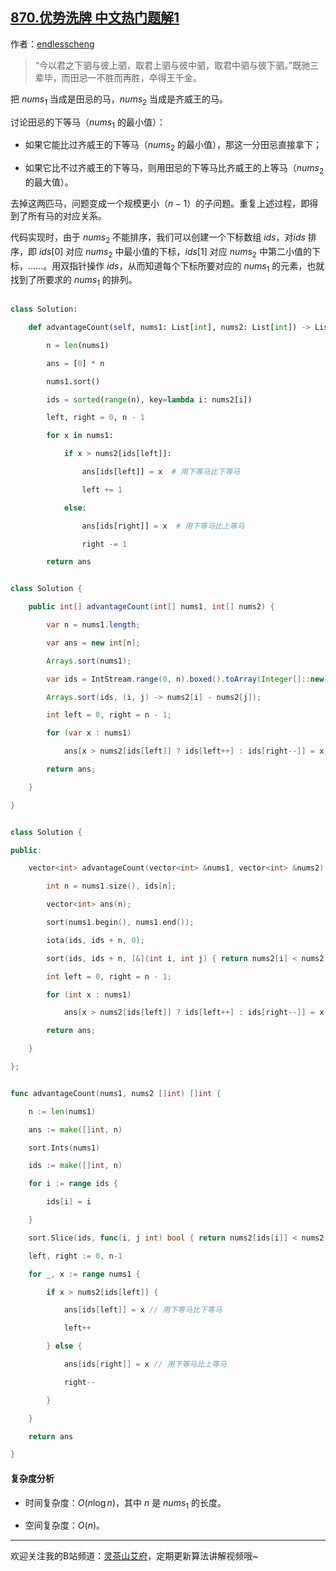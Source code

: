 ## [870.优势洗牌 中文热门题解1](https://leetcode.cn/problems/advantage-shuffle/solutions/100000/tian-ji-sai-ma-by-endlesscheng-yxm6)

作者：[endlesscheng](https://leetcode.cn/u/endlesscheng)
> “今以君之下驷与彼上驷，取君上驷与彼中驷，取君中驷与彼下驷。”既驰三辈毕，而田忌一不胜而再胜，卒得王千金。

把 $\textit{nums}_1$ 当成是田忌的马，$\textit{nums}_2$ 当成是齐威王的马。

讨论田忌的下等马（$\textit{nums}_1$ 的最小值）：

- 如果它能比过齐威王的下等马（$\textit{nums}_2$ 的最小值），那这一分田忌直接拿下；
- 如果它比不过齐威王的下等马，则用田忌的下等马比齐威王的上等马（$\textit{nums}_2$ 的最大值）。

去掉这两匹马，问题变成一个规模更小（$n-1$）的子问题。重复上述过程，即得到了所有马的对应关系。

代码实现时，由于 $\textit{nums}_2$ 不能排序，我们可以创建一个下标数组 $\textit{ids}$，对$\textit{ids}$ 排序，即 $\textit{ids}[0]$ 对应 $\textit{nums}_2$ 中最小值的下标，$\textit{ids}[1]$ 对应 $\textit{nums}_2$ 中第二小值的下标，……。用双指针操作 $\textit{ids}$，从而知道每个下标所要对应的 $\textit{nums}_1$ 的元素，也就找到了所要求的 $\textit{nums}_1$ 的排列。

```py [sol1-Python3]
class Solution:
    def advantageCount(self, nums1: List[int], nums2: List[int]) -> List[int]:
        n = len(nums1)
        ans = [0] * n
        nums1.sort()
        ids = sorted(range(n), key=lambda i: nums2[i])
        left, right = 0, n - 1
        for x in nums1:
            if x > nums2[ids[left]]:
                ans[ids[left]] = x  # 用下等马比下等马
                left += 1
            else:
                ans[ids[right]] = x  # 用下等马比上等马
                right -= 1
        return ans
```

```java [sol1-Java]
class Solution {
    public int[] advantageCount(int[] nums1, int[] nums2) {
        var n = nums1.length;
        var ans = new int[n];
        Arrays.sort(nums1);
        var ids = IntStream.range(0, n).boxed().toArray(Integer[]::new);
        Arrays.sort(ids, (i, j) -> nums2[i] - nums2[j]);
        int left = 0, right = n - 1;
        for (var x : nums1)
            ans[x > nums2[ids[left]] ? ids[left++] : ids[right--]] = x;
        return ans;
    }
}
```

```cpp [sol1-C++]
class Solution {
public:
    vector<int> advantageCount(vector<int> &nums1, vector<int> &nums2) {
        int n = nums1.size(), ids[n];
        vector<int> ans(n);
        sort(nums1.begin(), nums1.end());
        iota(ids, ids + n, 0);
        sort(ids, ids + n, [&](int i, int j) { return nums2[i] < nums2[j]; });
        int left = 0, right = n - 1;
        for (int x : nums1)
            ans[x > nums2[ids[left]] ? ids[left++] : ids[right--]] = x;
        return ans;
    }
};
```

```go [sol1-Go]
func advantageCount(nums1, nums2 []int) []int {
	n := len(nums1)
	ans := make([]int, n)
	sort.Ints(nums1)
	ids := make([]int, n)
	for i := range ids {
		ids[i] = i
	}
	sort.Slice(ids, func(i, j int) bool { return nums2[ids[i]] < nums2[ids[j]] })
	left, right := 0, n-1
	for _, x := range nums1 {
		if x > nums2[ids[left]] {
			ans[ids[left]] = x // 用下等马比下等马
			left++
		} else {
			ans[ids[right]] = x // 用下等马比上等马
			right--
		}
	}
	return ans
}
```

#### 复杂度分析

- 时间复杂度：$O(n\log n)$，其中 $n$ 是 $\textit{nums}_1$ 的长度。
- 空间复杂度：$O(n)$。

---

欢迎关注我的B站频道：[灵茶山艾府](https://space.bilibili.com/206214)，定期更新算法讲解视频哦~
